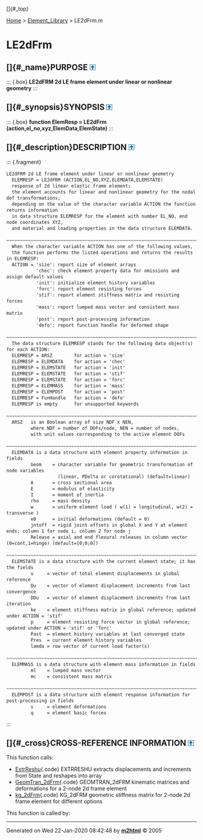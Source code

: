[]{#_top}

<div>

[Home](../FEDEASLab.html) \> [Element_Library](FEDEASLab.html) \>
LE2dFrm.m

</div>

# LE2dFrm

## []{#_name}PURPOSE [![\^](../up.png)](#_top)

::: {.box}
**LE2dFRM 2d LE frame element under linear or nonlinear geometry**
:::

## []{#_synopsis}SYNOPSIS [![\^](../up.png)](#_top)

::: {.box}
**function ElemResp = LE2dFrm (action,el_no,xyz,ElemData,ElemState)**
:::

## []{#_description}DESCRIPTION [![\^](../up.png)](#_top)

::: {.fragment}
``` {.comment}
LE2dFRM 2d LE frame element under linear or nonlinear geometry   
  ELEMRESP = LE2dFRM (ACTION,EL_NO,XYZ,ELEMDATA,ELEMSTATE)
  response of 2d linear elastic frame element;
  the element accounts for linear and nonlinear geometry for the nodal dof transformations; 
  depending on the value of the character variable ACTION the function returns information
  in data structure ELEMRESP for the element with number EL_NO, end node coordinates XYZ,
  and material and loading properties in the data structure ELEMDATA.
  ~~~~~~~~~~~~~~~~~~~~~~~~~~~~~~~~~~~~~~~~~~~~~~~~~~~~~~~~~~~~~~~~~~~~~~~~~~~~~~~~~~~~~~~~~
  When the character variable ACTION has one of the following values,
  the function performs the listed operations and returns the results in ELEMRESP:
  ACTION = 'size': report size of element arrays
           'chec': check element property data for omissions and assign default values
           'init': initialize element history variables
           'forc': report element resisting forces
           'stif': report element stiffness matrix and resisting forces
           'mass': report lumped mass vector and consistent mass matrix
           'post': report post-processing information
           'defo': report function handle for deformed shape
  ~~~~~~~~~~~~~~~~~~~~~~~~~~~~~~~~~~~~~~~~~~~~~~~~~~~~~~~~~~~~~~~~~~~~~~~~~~~~~~~~~~~~~~~~~
  The data structure ELEMRESP stands for the following data object(s) for each ACTION:
  ELEMRESP = ARSZ        for action = 'size' 
  ELEMRESP = ELEMDATA    for action = 'chec'
  ELEMRESP = ELEMSTATE   for action = 'init'
  ELEMRESP = ELEMSTATE   for action = 'stif'
  ELEMRESP = ELEMSTATE   for action = 'forc'
  ELEMRESP = ELEMMASS    for action = 'mass'
  ELEMRESP = ELEMPOST    for action = 'post'
  ELEMRESP = FunHandle   for action = 'defo'
  ELEMRESP is empty      for unsupported keywords
  ~~~~~~~~~~~~~~~~~~~~~~~~~~~~~~~~~~~~~~~~~~~~~~~~~~~~~~~~~~~~~~~~~~~~~~~~~~~~~~~~~~~~~~~~~
  ARSZ   is an Boolean array of size NDF x NEN,
         where NDF = number of DOFs/node, NEN = number of nodes,
         with unit values corresponding to the active element DOFs
  ~~~~~~~~~~~~~~~~~~~~~~~~~~~~~~~~~~~~~~~~~~~~~~~~~~~~~~~~~~~~~~~~~~~~~~~~~~~~~~~~~~~~~~~~~
  ELEMDATA is a data structure with element property information in fields
         Geom    = character variable for geometric transformation of node variables
                   (linear, PDelta or corotational) (default=linear)
         A       = cross sectional area
         E       = modulus of elasticity
         I       = moment of inertia
         rho     = mass density
         w       = uniform element load ( w(1) = longitudinal, w(2) = transverse )
         e0      = initial deformations (default = 0)
         jntoff  = rigid joint offsets in global X and Y at element ends; column 1 for node i, column 2 for node j
         Release = axial and end flexural releases in column vector (0=cont,1=hinge) (default=[0;0;0])
  ~~~~~~~~~~~~~~~~~~~~~~~~~~~~~~~~~~~~~~~~~~~~~~~~~~~~~~~~~~~~~~~~~~~~~~~~~~~~~~~~~~~~~~~~~
  ELEMSTATE is a data structure with the current element state; it has the fields
         u     = vector of total element displacements in global reference
         Du    = vector of element displacement increments from last convergence
         DDu   = vector of element displacement increments from last iteration
         ke    = element stiffness matrix in global reference; updated under ACTION = 'stif'
         p     = element resisting force vector in global reference; updated under ACTION = 'stif' or 'forc'
         Past  = element history variables at last converged state
         Pres  = current element history variables
         lamda = row vector of current load factor(s)
  ~~~~~~~~~~~~~~~~~~~~~~~~~~~~~~~~~~~~~~~~~~~~~~~~~~~~~~~~~~~~~~~~~~~~~~~~~~~~~~~~~~~~~~~~~
  ELEMMASS is a data structure with element mass information in fields
         ml    = lumped mass vector
         mc    = consistent mass matrix
  ~~~~~~~~~~~~~~~~~~~~~~~~~~~~~~~~~~~~~~~~~~~~~~~~~~~~~~~~~~~~~~~~~~~~~~~~~~~~~~~~~~~~~~~~~
  ELEMPOST is a data structure with element response information for post-processing in fields
         v     = element deformations
         q     = element basic forces
```
:::

## []{#_cross}CROSS-REFERENCE INFORMATION [![\^](../up.png)](#_top)

This function calls:

-   [ExtrReshu](ExtrReshu.html "function [u,Du,DDu] = ExtrReshu (State,ndf,nen)"){.code}
    EXTRRESHU extracts displacements and increments from State and
    reshapes into array
-   [GeomTran_2dFrm](GeomTran_2dFrm.html "function [ag,bg,ab,v,Dv,DDv] = GeomTran_2dFrm (option,xyz,GeomData,u,Du,DDu)"){.code}
    GEOMTRAN_2dFRM kinematic matrices and deformations for a 2-node 2d
    frame element
-   [kg_2dFrm](kg_2dFrm.html "function kg = kg_2dFrm (option,xyz,u,q)"){.code}
    KG_2dFRM geometric stiffness matrix for 2-node 2d frame element for
    different options

This function is called by:

------------------------------------------------------------------------

Generated on Wed 22-Jan-2020 08:42:48 by
**[m2html](http://www.artefact.tk/software/matlab/m2html/ "Matlab Documentation in HTML")**
© 2005
